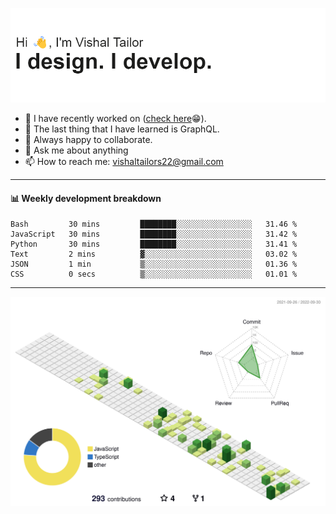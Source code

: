 ![Hi, I'm Vishal Tailor. I design. I develop.](https://github.com/vishaltailors/vishaltailors/blob/main/header.png?raw=true)

- 🔭 I have recently worked on ([check here](https://vishaltailor.com)😁).
- 🌱 The last thing that I have learned is GraphQL.
- 👯 Always happy to collaborate.
- 💬 Ask me about anything
- 📫 How to reach me: <a href="mailto:vishaltailors22@gmail.com">vishaltailors22@gmail.com</a>

<hr /> 
<h4>📊 Weekly development breakdown</h4>
<!--START_SECTION:waka-->

```text
Bash         30 mins         ████████░░░░░░░░░░░░░░░░░   31.46 %
JavaScript   30 mins         ████████░░░░░░░░░░░░░░░░░   31.42 %
Python       30 mins         ████████░░░░░░░░░░░░░░░░░   31.41 %
Text         2 mins          ▓░░░░░░░░░░░░░░░░░░░░░░░░   03.02 %
JSON         1 min           ▒░░░░░░░░░░░░░░░░░░░░░░░░   01.36 %
CSS          0 secs          ▒░░░░░░░░░░░░░░░░░░░░░░░░   01.01 %
```

<!--END_SECTION:waka-->
<hr /> 

![](./profile-3d-contrib/profile-green-animate.svg)
